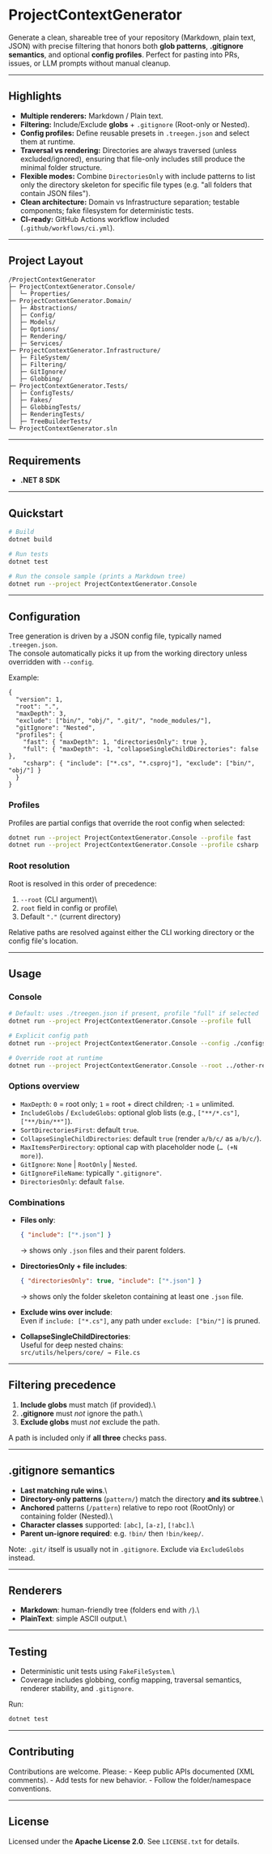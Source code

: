# ProjectContextGenerator

Generate a clean, shareable tree of your repository (Markdown, plain
text, JSON) with precise filtering that honors both **glob patterns**,
**.gitignore semantics**, and optional **config profiles**. Perfect for
pasting into PRs, issues, or LLM prompts without manual cleanup.

---

## Highlights

-   **Multiple renderers:** Markdown / Plain text.
-   **Filtering:** Include/Exclude **globs** + `.gitignore` (Root-only
    or Nested).
-   **Config profiles:** Define reusable presets in `.treegen.json` and
    select them at runtime.
-   **Traversal vs rendering:** Directories are always traversed (unless
    excluded/ignored), ensuring that file-only includes still produce
    the minimal folder structure.
-   **Flexible modes:** Combine `DirectoriesOnly` with include patterns
    to list only the directory skeleton for specific file types
    (e.g. "all folders that contain JSON files").
-   **Clean architecture:** Domain vs Infrastructure separation;
    testable components; fake filesystem for deterministic tests.
-   **CI-ready:** GitHub Actions workflow included
    (`.github/workflows/ci.yml`).

---

## Project Layout

    /ProjectContextGenerator
    ├─ ProjectContextGenerator.Console/
    │  └─ Properties/
    ├─ ProjectContextGenerator.Domain/
    │  ├─ Abstractions/
    │  ├─ Config/
    │  ├─ Models/
    │  ├─ Options/
    │  ├─ Rendering/
    │  ├─ Services/
    ├─ ProjectContextGenerator.Infrastructure/
    │  ├─ FileSystem/
    │  ├─ Filtering/
    │  ├─ GitIgnore/
    │  ├─ Globbing/
    ├─ ProjectContextGenerator.Tests/
    │  ├─ ConfigTests/
    │  ├─ Fakes/
    │  ├─ GlobbingTests/
    │  ├─ RenderingTests/
    │  ├─ TreeBuilderTests/
    └─ ProjectContextGenerator.sln

---

## Requirements

-   **.NET 8 SDK**

---

## Quickstart

``` bash
# Build
dotnet build

# Run tests
dotnet test

# Run the console sample (prints a Markdown tree)
dotnet run --project ProjectContextGenerator.Console
```

---

## Configuration

Tree generation is driven by a JSON config file, typically named
`.treegen.json`.\
The console automatically picks it up from the working directory unless
overridden with `--config`.

Example:

``` jsonc
{
  "version": 1,
  "root": ".",
  "maxDepth": 3,
  "exclude": ["bin/", "obj/", ".git/", "node_modules/"],
  "gitIgnore": "Nested",
  "profiles": {
    "fast": { "maxDepth": 1, "directoriesOnly": true },
    "full": { "maxDepth": -1, "collapseSingleChildDirectories": false },
    "csharp": { "include": ["*.cs", "*.csproj"], "exclude": ["bin/", "obj/"] }
  }
}
```

### Profiles

Profiles are partial configs that override the root config when
selected:

``` bash
dotnet run --project ProjectContextGenerator.Console --profile fast
dotnet run --project ProjectContextGenerator.Console --profile csharp
```

### Root resolution

Root is resolved in this order of precedence:

1.  `--root` (CLI argument)\
2.  `root` field in config or profile\
3.  Default `"."` (current directory)

Relative paths are resolved against either the CLI working directory or
the config file's location.

---

## Usage

### Console

``` bash
# Default: uses ./treegen.json if present, profile "full" if selected
dotnet run --project ProjectContextGenerator.Console --profile full

# Explicit config path
dotnet run --project ProjectContextGenerator.Console --config ./configs/custom.json

# Override root at runtime
dotnet run --project ProjectContextGenerator.Console --root ../other-repo
```

### Options overview

-   `MaxDepth`: `0` = root only; `1` = root + direct children; `-1` =
    unlimited.
-   `IncludeGlobs` / `ExcludeGlobs`: optional glob lists (e.g.,
    `["**/*.cs"]`, `["**/bin/**"]`).
-   `SortDirectoriesFirst`: default `true`.
-   `CollapseSingleChildDirectories`: default `true` (render `a/b/c/` as
    `a/b/c/`).
-   `MaxItemsPerDirectory`: optional cap with placeholder node
    (`… (+N more)`).
-   `GitIgnore`: `None` \| `RootOnly` \| `Nested`.
-   `GitIgnoreFileName`: typically `".gitignore"`.
-   `DirectoriesOnly`: default `false`.

### Combinations

-   **Files only**:

    ``` json
    { "include": ["*.json"] }
    ```

    → shows only `.json` files and their parent folders.

-   **DirectoriesOnly + file includes**:

    ``` json
    { "directoriesOnly": true, "include": ["*.json"] }
    ```

    → shows only the folder skeleton containing at least one `.json`
    file.

-   **Exclude wins over include**:\
    Even if `include: ["*.cs"]`, any path under `exclude: ["bin/"]` is
    pruned.

-   **CollapseSingleChildDirectories**:\
    Useful for deep nested chains:\
    `src/utils/helpers/core/ → File.cs`

---

## Filtering precedence

1.  **Include globs** must match (if provided).\
2.  **.gitignore** must *not* ignore the path.\
3.  **Exclude globs** must *not* exclude the path.

A path is included only if **all three** checks pass.

---

## .gitignore semantics

-   **Last matching rule wins**.\
-   **Directory-only patterns** (`pattern/`) match the directory **and
    its subtree**.\
-   **Anchored** patterns (`/pattern`) relative to repo root (RootOnly)
    or containing folder (Nested).\
-   **Character classes** supported: `[abc]`, `[a-z]`, `[!abc]`.\
-   **Parent un-ignore required**: e.g. `!bin/` then `!bin/keep/`.

Note: `.git/` itself is usually not in `.gitignore`. Exclude via
`ExcludeGlobs` instead.

---

## Renderers

-   **Markdown**: human-friendly tree (folders end with `/`).\
-   **PlainText**: simple ASCII output.\

---

## Testing

-   Deterministic unit tests using `FakeFileSystem`.\
-   Coverage includes globbing, config mapping, traversal semantics,
    renderer stability, and `.gitignore`.

Run:

``` bash
dotnet test
```

---

## Contributing

Contributions are welcome. Please: - Keep public APIs documented (XML
comments). - Add tests for new behavior. - Follow the folder/namespace
conventions.

---

## License

Licensed under the **Apache License 2.0**. See `LICENSE.txt` for
details.
